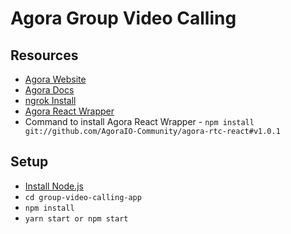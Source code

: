 # Agora Group Video Calling

## Resources

- [Agora Website](https://www.agora.io/en/)
- [Agora Docs](https://docs.agora.io/en)
- [ngrok Install](https://ngrok.com/)
- [Agora React Wrapper](https://github.com/AgoraIO-Community/agora-rtc-react/tree/v1.0.1)
- Command to install Agora React Wrapper - `npm install git://github.com/AgoraIO-Community/agora-rtc-react#v1.0.1`

## Setup

- [Install Node.js](https://nodejs.org/en/)
- `cd group-video-calling-app`
- `npm install`
- `yarn start or npm start`
